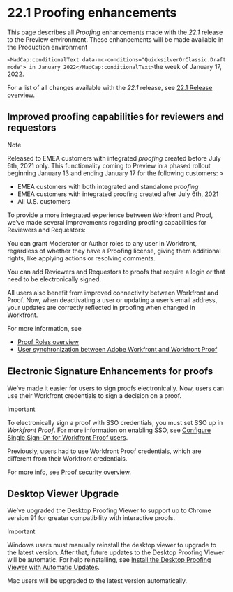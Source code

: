 

# 22.1 Proofing enhancements

This page describes all *Proofing* enhancements made with the *22.1* release to the Preview environment. These enhancements will be made available in the Production environment 

<!--
<MadCap:conditionalText data-mc-conditions="QuicksilverOrClassic.Draft mode">
in January 2022
</MadCap:conditionalText>
-->

`<MadCap:conditionalText data-mc-conditions="QuicksilverOrClassic.Draft mode"> in January 2022</MadCap:conditionalText>`the week of January 17, 2022.

For a list of all changes available with the *22.1* release, see [22.1 Release overview](../../../product-announcements/product-releases/22.1-release-activity/22-1-release-overview.md).

## Improved proofing capabilities for reviewers and requestors

>[!NOTE]
>
>Released to EMEA customers with integrated *proofing* created before July 6th, 2021 only. This functionality coming to Preview in a phased rollout beginning January 13 and ending January 17 for the following customers: >
>* EMEA customers with both integrated and standalone *proofing*
>* EMEA customers with integrated proofing created after July 6th, 2021
>* All U.S. customers
>

To provide a more integrated experience between Workfront and Proof, we’ve made several improvements regarding proofing capabilities for Reviewers and Requestors:

You can grant Moderator or Author roles to any user in Workfront, regardless of whether they have a Proofing license, giving them additional rights, like applying actions or resolving comments.

You can add Reviewers and Requestors to proofs that require a login or that need to be electronically signed.

All users also benefit from improved connectivity between Workfront and Proof. Now, when deactivating a user or updating a user’s email address, your updates are correctly reflected in proofing when changed in Workfront.

For more information, see

* [Proof Roles overview](../../../review-and-approve-work/proofing/proofing-overview/proof-roles.md) 
* [User synchronization between Adobe Workfront and Workfront Proof](../../../administration-and-setup/manage-workfront/configure-proofing/user-sync-proofing.md)

## Electronic Signature Enhancements for proofs

We’ve made it easier for users to sign proofs electronically. Now, users can use their Workfront credentials to sign a decision on a proof.

>[!IMPORTANT]
>
>To electronically sign a proof with SSO credentials, you must set SSO up in *Workfront Proof*. For more information on enabling SSO, see [Configure Single Sign-On for Workfront Proof users](../../../workfront-proof/wp-acct-admin/account-settings/configure-sso-for-wp-users.md).

Previously, users had to use Workfront Proof credentials, which are different from their Workfront credentials.

For more info, see [Proof security overview](../../../review-and-approve-work/proofing/proofing-overview/proof-security-overview.md).

## Desktop Viewer Upgrade

We’ve upgraded the Desktop Proofing Viewer to support up to Chrome version 91 for greater compatibility with interactive proofs.

>[!IMPORTANT]
>
>Windows users must manually reinstall the desktop viewer to upgrade to the latest version. After that, future updates to the Desktop Proofing Viewer will be automatic. For help reinstalling, see [Install the Desktop Proofing Viewer with Automatic Updates](../../../review-and-approve-work/proofing/use-the-desktop-proofing-viewer/installing-desktop-proofing-viewer.md).

Mac users will be upgraded to the latest version automatically.
